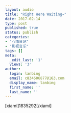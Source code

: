 ```yaml
---
layout: audio
title: "Right Here Waiting~"
date: 2017-02-14
type: post
published: true
status: publish
categories:
- "心情日记"
- "影视音乐"
tags: []
meta:
  _edit_last: '1'
  views: '3'
author:
  login: lanbing
  email: c834606877@163.com
  display_name: lanbing
  first_name: ''
  last_name: ''
---
```


[xiami]1835292[/xiami]
